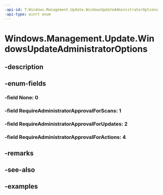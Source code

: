 ```yaml
---
-api-id: T:Windows.Management.Update.WindowsUpdateAdministratorOptions
-api-type: winrt enum
---
```


# Windows.Management.Update.WindowsUpdateAdministratorOptions

<!--
public enum WindowsUpdateAdministratorOptions
-->


## -description

## -enum-fields

### -field None: 0

### -field RequireAdministratorApprovalForScans: 1

### -field RequireAdministratorApprovalForUpdates: 2

### -field RequireAdministratorApprovalForActions: 4

## -remarks

## -see-also

## -examples


